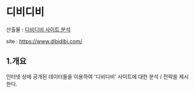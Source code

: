 # 디비디비

산출물 : [디비디비 사이트 분석](https://docs.google.com/presentation/d/1ztKnhAaBaC8nPMqxu4ue-fZnTo91l3C-xxirGN2e41Y/edit#slide=id.g2709b9b79ff_0_65)

site : https://www.dibidibi.com/



## 1.개요

인터넷 상에 공개된 데이터들을 이용하여 '디비디비' 사이트에 대한 분석 / 전략을 제시한다.

